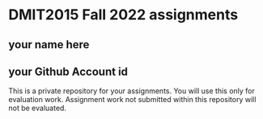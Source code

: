 # DMIT2015 Fall 2022 assignments

## your name here

## your Github Account id

This is a private repository for your assignments. 
You will use this only for evaluation work. 
Assignment work not submitted within this repository will not be evaluated.
